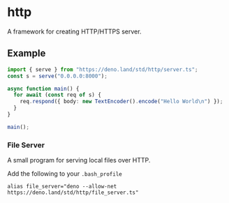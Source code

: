 # http

A framework for creating HTTP/HTTPS server.

## Example

```typescript
import { serve } from "https://deno.land/std/http/server.ts";
const s = serve("0.0.0.0:8000");

async function main() {
  for await (const req of s) {
    req.respond({ body: new TextEncoder().encode("Hello World\n") });
  }
}

main();
```

### File Server

A small program for serving local files over HTTP.

Add the following to your `.bash_profile`

```
alias file_server="deno --allow-net https://deno.land/std/http/file_server.ts"
```
